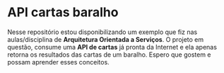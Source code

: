 # API cartas baralho
 Nesse repositório estou disponibilizando um exemplo que fiz nas aulas/disciplina de **Arquitetura Orientada a Serviços**. O projeto em questão, consume uma **API de cartas** já pronta da Internet e ela apenas retorna os resultados das cartas de um baralho. Espero que gostem e possam aprender esses conceitos.
